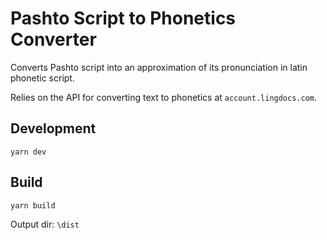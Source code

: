 # Pashto Script to Phonetics Converter

Converts Pashto script into an approximation of its pronunciation in latin phonetic script.

Relies on the API for converting text to phonetics at `account.lingdocs.com`.

## Development

```
yarn dev
```

## Build

```
yarn build
```

Output dir: `\dist`